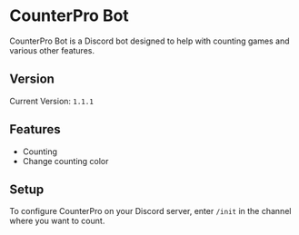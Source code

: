 # CounterPro Bot

CounterPro Bot is a Discord bot designed to help with counting games and various other features.

## Version

Current Version: `1.1.1`

## Features

- Counting 
- Change counting color

## Setup

To configure CounterPro on your Discord server, enter `/init` in the channel where you want to count.
